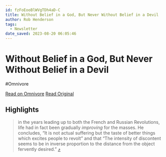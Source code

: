 ```yaml
---
id: fzFoEooBlWVgTDh4aD-C
title: Without Belief in a God, But Never Without Belief in a Devil
author: Rob Henderson
tags:
  - Newsletter
date_saved: 2023-08-20 06:05:46
---
```


# Without Belief in a God, But Never Without Belief in a Devil
#Omnivore

[Read on Omnivore](https://omnivore.app/me/without-belief-in-a-god-but-never-without-belief-in-a-devil-18a1268676b)
[Read Original](https://www.robkhenderson.com/p/without-belief-in-a-god-but-never)

## Highlights

> in the years leading up to both the French and Russian Revolutions, life had in fact been gradually _improving_ for the masses. He concludes, “It is not actual suffering but the taste of better things which excites people to revolt” and that “The intensity of discontent seems to be in inverse proportion to the distance from the object fervently desired.” [⤴️](https://omnivore.app/me/without-belief-in-a-god-but-never-without-belief-in-a-devil-18a1268676b#1a13c9d5-922b-4e87-83dc-744f7d8a0e44) 

